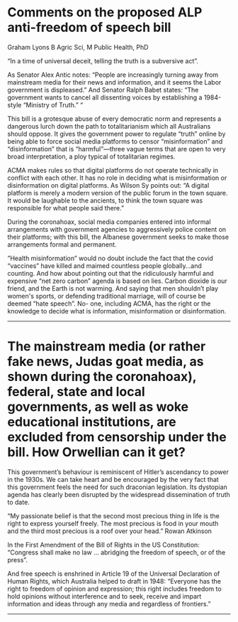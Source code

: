 # Comments on the proposed ALP anti-freedom of speech bill

 Graham Lyons B Agric Sci, M Public Health, PhD

 “In a time of universal deceit, telling the truth is a subversive act”.

 As Senator Alex Antic notes: “People are increasingly turning away from mainstream media for their news and information, and it seems the Labor government is displeased.” And Senator Ralph Babet states: “The government wants to cancel all dissenting voices by establishing a 1984-style “Ministry of Truth.” “

 This bill is a grotesque abuse of every democratic norm and represents a dangerous lurch down the path to totalitarianism which all Australians should oppose. It gives the government power to regulate “truth” online by being able to force social media platforms to censor “misinformation” and “disinformation” that is “harmful”—three vague terms that are open to very broad interpretation, a ploy typical of totalitarian regimes.

 ACMA makes rules so that digital platforms do not operate technically in conflict with each other. It has no role in deciding what is misinformation or disinformation on digital platforms. As Wilson Sy points out: “A digital platform is merely a modern version of the public forum in the town square. It would be laughable to the ancients, to think the town square was responsible for what people said there.”

 During the coronahoax, social media companies entered into informal arrangements with government agencies to aggressively police content on their platforms; with this bill, the Albanese government seeks to make those arrangements formal and permanent.

 ”Health misinformation” would no doubt include the fact that the covid “vaccines” have killed and maimed countless people globally…and counting. And how about pointing out that the ridiculously harmful and expensive “net zero carbon” agenda is based on lies. Carbon dioxide is our friend, and the Earth is not warming. And saying that men shouldn’t play women's sports, or defending traditional marriage, will of course be deemed “hate speech”. No- one, including ACMA, has the right or the knowledge to decide what is information, misinformation or disinformation.


-----

# The mainstream media (or rather fake news, Judas goat media, as shown  during the coronahoax), federal, state and local governments, as well as woke educational institutions, are excluded from censorship under the bill. How Orwellian can it get? 

 This government’s behaviour is reminiscent of Hitler’s ascendancy to power in the 1930s. We can take heart and be encouraged by the very fact that this government feels the need for such draconian legislation. Its dystopian agenda has clearly been disrupted by the widespread dissemination of truth to date.

 “My passionate belief is that the second most precious thing in life is the right to express yourself freely. The most precious is food in your mouth and the third most precious is a roof over your head.” Rowan Atkinson

 In the First Amendment of the Bill of Rights in the US Constitution: “Congress shall make no law … abridging the freedom of speech, or of the press”.

 And free speech is enshrined in Article 19 of the Universal Declaration of Human Rights, which Australia helped to draft in 1948: “Everyone has the right to freedom of opinion and expression; this right includes freedom to hold opinions without interference and to seek, receive and impart information and ideas through any media and regardless of frontiers.” 


-----

